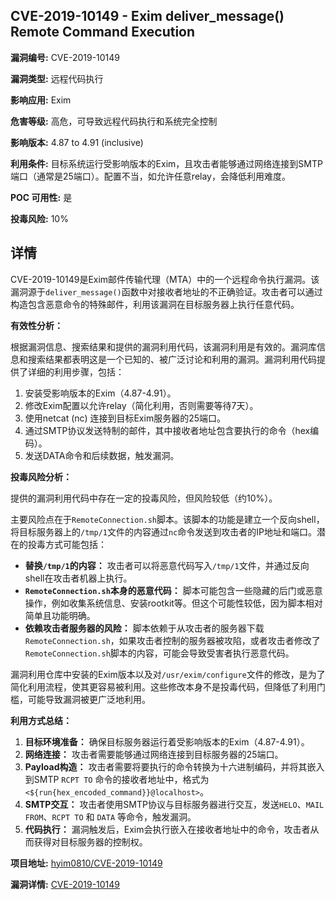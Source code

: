 ## CVE-2019-10149 - Exim deliver_message() Remote Command Execution

**漏洞编号:** CVE-2019-10149

**漏洞类型:** 远程代码执行

**影响应用:** Exim

**危害等级:** 高危，可导致远程代码执行和系统完全控制

**影响版本:** 4.87 to 4.91 (inclusive)

**利用条件:** 目标系统运行受影响版本的Exim，且攻击者能够通过网络连接到SMTP端口（通常是25端口）。配置不当，如允许任意relay，会降低利用难度。

**POC 可用性:** 是

**投毒风险:** 10%

## 详情

CVE-2019-10149是Exim邮件传输代理（MTA）中的一个远程命令执行漏洞。该漏洞源于`deliver_message()`函数中对接收者地址的不正确验证。攻击者可以通过构造包含恶意命令的特殊邮件，利用该漏洞在目标服务器上执行任意代码。

**有效性分析：**

根据漏洞信息、搜索结果和提供的漏洞利用代码，该漏洞利用是有效的。漏洞库信息和搜索结果都表明这是一个已知的、被广泛讨论和利用的漏洞。漏洞利用代码提供了详细的利用步骤，包括：

1.  安装受影响版本的Exim（4.87-4.91）。
2.  修改Exim配置以允许relay（简化利用，否则需要等待7天）。
3.  使用netcat (nc) 连接到目标Exim服务器的25端口。
4.  通过SMTP协议发送特制的邮件，其中接收者地址包含要执行的命令（hex编码）。
5.  发送DATA命令和后续数据，触发漏洞。

**投毒风险分析：**

提供的漏洞利用代码中存在一定的投毒风险，但风险较低（约10%）。

主要风险点在于`RemoteConnection.sh`脚本。该脚本的功能是建立一个反向shell，将目标服务器上的`/tmp/1`文件的内容通过`nc`命令发送到攻击者的IP地址和端口。潜在的投毒方式可能包括：

*   **替换`/tmp/1`的内容：** 攻击者可以将恶意代码写入`/tmp/1`文件，并通过反向shell在攻击者机器上执行。
*   **`RemoteConnection.sh`本身的恶意代码：** 脚本可能包含一些隐藏的后门或恶意操作，例如收集系统信息、安装rootkit等。但这个可能性较低，因为脚本相对简单且功能明确。
*   **依赖攻击者服务器的风险：** 脚本依赖于从攻击者的服务器下载`RemoteConnection.sh`，如果攻击者控制的服务器被攻陷，或者攻击者修改了`RemoteConnection.sh`脚本的内容，可能会导致受害者执行恶意代码。

漏洞利用仓库中安装的Exim版本以及对`/usr/exim/configure`文件的修改，是为了简化利用流程，使其更容易被利用。这些修改本身不是投毒代码，但降低了利用门槛，可能导致漏洞被更广泛地利用。

**利用方式总结：**

1.  **目标环境准备：** 确保目标服务器运行着受影响版本的Exim（4.87-4.91）。
2.  **网络连接：** 攻击者需要能够通过网络连接到目标服务器的25端口。
3.  **Payload构造：** 攻击者需要将要执行的命令转换为十六进制编码，并将其嵌入到SMTP `RCPT TO` 命令的接收者地址中，格式为 `<${run{hex_encoded_command}}@localhost>`。
4.  **SMTP交互：** 攻击者使用SMTP协议与目标服务器进行交互，发送`HELO`、`MAIL FROM`、`RCPT TO` 和 `DATA` 等命令，触发漏洞。
5.  **代码执行：** 漏洞触发后，Exim会执行嵌入在接收者地址中的命令，攻击者从而获得对目标服务器的控制权。

**项目地址:** [hyim0810/CVE-2019-10149](https://github.com/hyim0810/CVE-2019-10149)

**漏洞详情:** [CVE-2019-10149](https://nvd.nist.gov/vuln/detail/CVE-2019-10149)